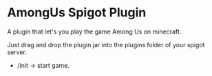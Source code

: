 # AmongUs Spigot Plugin

A plugin that let's you play the game Among Us on minecraft.

Just drag and drop the plugin.jar into the plugins folder of your spigot server.

* /init -> start game.
